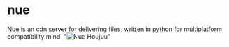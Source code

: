 # nue
Nue is an cdn server for delivering files, written in python for multiplatform compatibility mind.
"![Nue Houjuu](https://atomsnow.s-ul.eu/OQ9ifEnQ)"
